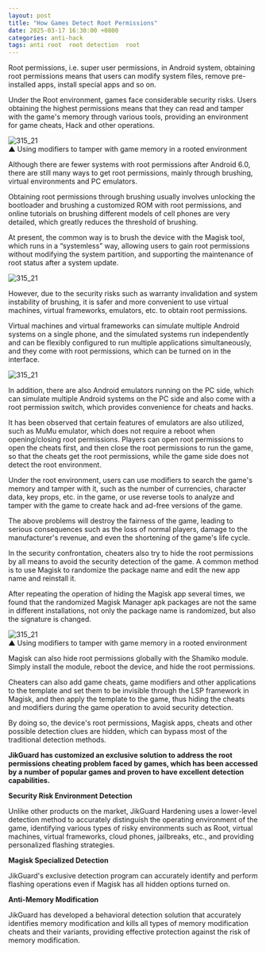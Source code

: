 ```yaml
---
layout: post
title: "How Games Detect Root Permissions"
date: 2025-03-17 16:30:00 +0800
categories: anti-hack
tags: anti root  root detection  root
---
```


Root permissions, i.e. super user permissions, in Android system, obtaining root permissions means that users can modify system files, remove pre-installed apps, install special apps and so on.<!-- more -->  

Under the Root environment, games face considerable security risks. Users obtaining the highest permissions means that they can read and tamper with the game's memory through various tools, providing an environment for game cheats, Hack and other operations.

![315_21](/assets/res/2025/ggmodifiers.gif)  
▲ Using modifiers to tamper with game memory in a rooted environment  

Although there are fewer systems with root permissions after Android 6.0, there are still many ways to get root permissions, mainly through brushing, virtual environments and PC emulators.

Obtaining root permissions through brushing usually involves unlocking the bootloader and brushing a customized ROM with root permissions, and online tutorials on brushing different models of cell phones are very detailed, which greatly reduces the threshold of brushing.

At present, the common way is to brush the device with the Magisk tool, which runs in a “systemless” way, allowing users to gain root permissions without modifying the system partition, and supporting the maintenance of root status after a system update.

![315_21](/assets/res/2025/magisk.png)  

However, due to the security risks such as warranty invalidation and system instability of brushing, it is safer and more convenient to use virtual machines, virtual frameworks, emulators, etc. to obtain root permissions.

Virtual machines and virtual frameworks can simulate multiple Android systems on a single phone, and the simulated systems run independently and can be flexibly configured to run multiple applications simultaneously, and they come with root permissions, which can be turned on in the interface.  

![315_21](/assets/res/2025/vmos.jpg)   

In addition, there are also Android emulators running on the PC side, which can simulate multiple Android systems on the PC side and also come with a root permission switch, which provides convenience for cheats and hacks.

It has been observed that certain features of emulators are also utilized, such as MuMu emulator, which does not require a reboot when opening/closing root permissions. Players can open root permissions to open the cheats first, and then close the root permissions to run the game, so that the cheats get the root permissions, while the game side does not detect the root environment.

Under the root environment, users can use modifiers to search the game's memory and tamper with it, such as the number of currencies, character data, key props, etc. in the game, or use reverse tools to analyze and tamper with the game to create hack and ad-free versions of the game.

The above problems will destroy the fairness of the game, leading to serious consequences such as the loss of normal players, damage to the manufacturer's revenue, and even the shortening of the game's life cycle.

In the security confrontation, cheaters also try to hide the root permissions by all means to avoid the security detection of the game. A common method is to use Magisk to randomize the package name and edit the new app name and reinstall it.

After repeating the operation of hiding the Magisk app several times, we found that the randomized Magisk Manager apk packages are not the same in different installations, not only the package name is randomized, but also the signature is changed.

![315_21](/assets/res/2025/MagiskHide.png)  
▲ Using modifiers to tamper with game memory in a rooted environment  

Magisk can also hide root permissions globally with the Shamiko module. Simply install the module, reboot the device, and hide the root permissions.

Cheaters can also add game cheats, game modifiers and other applications to the template and set them to be invisible through the LSP framework in Magisk, and then apply the template to the game, thus hiding the cheats and modifiers during the game operation to avoid security detection.

By doing so, the device's root permissions, Magisk apps, cheats and other possible detection clues are hidden, which can bypass most of the traditional detection methods.

**JikGuard has customized an exclusive solution to address the root permissions cheating problem faced by games, which has been accessed by a number of popular games and proven to have excellent detection capabilities.**  

**Security Risk Environment Detection**

Unlike other products on the market, JikGuard Hardening uses a lower-level detection method to accurately distinguish the operating environment of the game, identifying various types of risky environments such as Root, virtual machines, virtual frameworks, cloud phones, jailbreaks, etc., and providing personalized flashing strategies.

**Magisk Specialized Detection**

JikGuard's exclusive detection program can accurately identify and perform flashing operations even if Magisk has all hidden options turned on.

**Anti-Memory Modification**

JikGuard has developed a behavioral detection solution that accurately identifies memory modification and kills all types of memory modification cheats and their variants, providing effective protection against the risk of memory modification.
